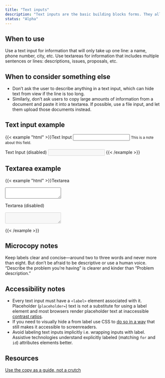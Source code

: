 ```yaml
---
title: "Text inputs"
description: "Text inputs are the basic building blocks forms. They allow users to enter various types of data into web-based forms."
status: "Alpha"
---
```


## When to use
Use a text input for information that will only take up one line: a name, phone number, city, etc. Use textareas for information that includes multiple sentences or lines: descriptions, issues, proposals, etc.

## When to consider something else
- Don’t ask the user to describe anything in a text input, which can hide text from view if the line is too long.
- Similarly, don’t ask users to copy large amounts of information from a document and paste it into a textarea. If possible, use a file input, and let them upload those documents instead.

## Text input example

{{< example "html" >}}<label for="demo-1">Text Input</label>
<input type="text" id="demo-1" aria-describedby="demo-1-note">
<small id="demo-1-note" class="display-block m-bottom-md">This is a note about this field.</small>

<label for="demo-2">Text Input (disabled)</label>
<input type="text" id="demo-2" disabled>
{{< /example >}}

## Textarea example

{{< example "html" >}}<label for="demo-3">Textarea</label>
<textarea id="demo-3" class="m-bottom-md"></textarea>

<label for="demo-4">Textarea (disabled)</label>
<textarea id="demo-4" class="m-bottom-md" disabled></textarea>
{{< /example >}}


## Microcopy notes
Keep labels clear and concise―around two to three words and never more than eight. But don’t be afraid to be descriptive or use a human voice. “Describe the problem you’re having” is clearer and kinder than “Problem description.”

## Accessibility notes
- Every text input must have a `<label>` element associated with it. Placeholder (`placeholder=`) text is not a substitute for using a label element and most browsers render placeholder text at inaccessible [contrast ratios](https://www.w3.org/TR/UNDERSTANDING-WCAG20/visual-audio-contrast-contrast.html).
- If you need to visually hide a from label use CSS to [do so in a way](https://www.w3.org/WAI/tutorials/forms/labels/#note-on-hiding-elements) that still makes it accessible to screenreaders.
- Avoid labeling text inputs implicitly i.e. wrapping inputs with label. Assistive technologies understand explicitly labeled (matching `for` and `id`) attributes elements better.

## Resources
[Use the copy as a guide, not a crutch](https://www.smashingmagazine.com/2013/06/five-ways-prevent-bad-microcopy/#3-use-copy-as-a-guide-not-a-crutch)
